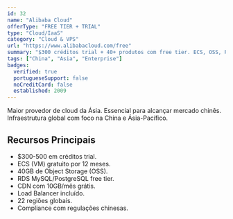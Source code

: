 ```yaml
---
id: 32
name: "Alibaba Cloud"
offerType: "FREE TIER + TRIAL"
type: "Cloud/IaaS"
category: "Cloud & VPS"
url: "https://www.alibabacloud.com/free"
summary: "$300 créditos trial + 40+ produtos com free tier. ECS, OSS, RDS, CDN. Principal cloud da China."
tags: ["China", "Asia", "Enterprise"]
badges:
  verified: true
  portugueseSupport: false
  noCreditCard: false
  established: 2009
---
```


Maior provedor de cloud da Ásia. Essencial para alcançar mercado chinês. Infraestrutura global com foco na China e Ásia-Pacífico.

## Recursos Principais

- $300-500 em créditos trial.
- ECS (VM) gratuito por 12 meses.
- 40GB de Object Storage (OSS).
- RDS MySQL/PostgreSQL free tier.
- CDN com 10GB/mês grátis.
- Load Balancer incluído.
- 22 regiões globais.
- Compliance com regulações chinesas.
